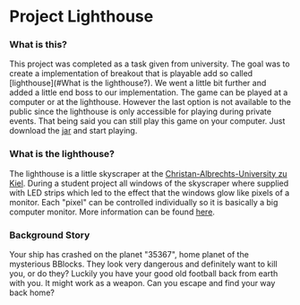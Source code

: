 # Project Lighthouse
### What is this?
This project was completed as a task given from university.
The goal was to create a implementation of breakout that is
playable add so called [lighthouse](#What is the lighthouse?).
We went a little bit further and added a little end boss to our
implementation. The game can be played at a computer or at the
lighthouse. However the last option is not available to the
public since the lighthouse is only accessible for playing during
private events. That being said you can still play this game on your
computer. Just download the
[jar](https://https://github.com/christoph-fricke/project-lighthouse/blob/master/Breakout.jar)
and start playing.

### What is the lighthouse?
The lighthouse is a little skyscraper at the [Christan-Albrechts-University zu Kiel](http://www.uni-kiel.de/).
During a student project all windows of the skyscraper where supplied with
LED strips which led to the effect that the windows glow like pixels of a monitor.
Each "pixel" can be controlled individually so it is basically a big computer monitor.
More information can be found [here](http://www.uni-kiel.de/pressemeldungen/?pmid=2015-415-lighthouse-gestartet). 

### Background Story
Your ship has crashed on the planet "35367", home planet of the mysterious BBlocks.
They look very dangerous and definitely want to kill you, or do they?
Luckily you have your good old football back from earth with you.
It might work as a weapon.
Can you escape and find your way back home?
